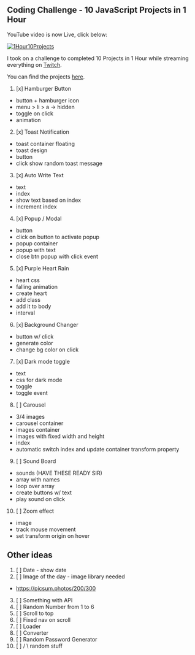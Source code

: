 ## Coding Challenge - 10 JavaScript Projects in 1 Hour

YouTube video is now Live, click below:

[![1Hour10Projects](1Hour10Projects.png)](https://www.youtube.com/watch?v=8GPPJpiLqHk)

I took on a challenge to completed 10 Projects in 1 Hour while streaming everything on [Twitch](https://twitch.tv/florinpop17).

You can find the projects [here](https://10projects1hour.netlify.app/).

1. [x] Hamburger Button

-   button + hamburger icon
-   menu > li > a -> hidden
-   toggle on click
-   animation

2. [x] Toast Notification

-   toast container floating
-   toast design
-   button
-   click show random toast message

3. [x] Auto Write Text

-   text
-   index
-   show text based on index
-   increment index

4. [x] Popup / Modal

-   button
-   click on button to activate popup
-   popup container
-   popup with text
-   close btn popup with click event

5. [x] Purple Heart Rain

-   heart css
-   falling animation
-   create heart
-   add class
-   add it to body
-   interval

6. [x] Background Changer

-   button w/ click
-   generate color
-   change bg color on click

7. [x] Dark mode toggle

-   text
-   css for dark mode
-   toggle
-   toggle event

8. [ ] Carousel

-   3/4 images
-   carousel container
-   images container
-   images with fixed width and height
-   index
-   automatic switch index and update container transform property

9. [ ] Sound Board

-   sounds (HAVE THESE READY SIR)
-   array with names
-   loop over array
-   create buttons w/ text
-   play sound on click

10. [ ] Zoom effect

-   image
-   track mouse movement
-   set transform origin on hover

## Other ideas

1. [ ] Date - show date
2. [ ] Image of the day - image library needed

-   https://picsum.photos/200/300

3. [ ] Something with API
4. [ ] Random Number from 1 to 6
5. [ ] Scroll to top
6. [ ] Fixed nav on scroll
7. [ ] Loader
8. [ ] Converter
9. [ ] Random Password Generator
10. [ ] / \ random stuff
